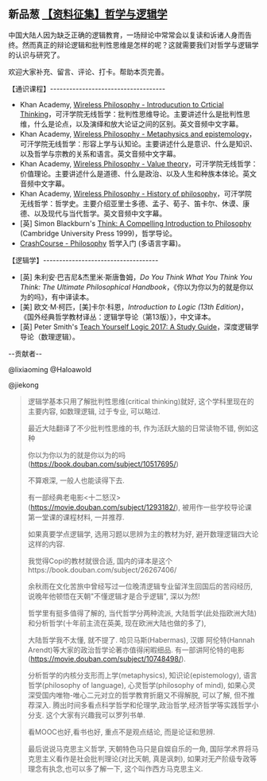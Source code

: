 ## 新品葱 [【资料征集】哲学与逻辑学](https://web.archive.org/web/20191014192200/https://pincong.rocks/article/4524)

中国大陆人因为缺乏正确的逻辑教育，一场辩论中常常会以复读和诉诸人身而告终。然而真正的辩论逻辑和批判性思维是怎样的呢？这就需要我们对哲学与逻辑学的认识与研究了。


欢迎大家补充、留言、评论、打卡。帮助本页完善。


【通识课程】------------------------------------

- Khan Academy, [Wireless Philosophy - Introducution to Crticial Thinking](https://www.khanacademy.org/partner-content/wi-phi/wiphi-critical-thinking/wiphi-fundamentals/v/intro-to-critical-thinking)，可汗学院无线哲学：批判性思维导论。主要讲述什么是批判性思维，什么是论点，以及演绎和放大论证之间的区别。英文音频中文字幕。
- Khan Academy, [Wireless Philosophy - Metaphysics and epistemology](https://www.khanacademy.org/partner-content/wi-phi/wiphi-metaphysics-epistemology)，可汗学院无线哲学：形容上学与认知论。主要讲述什么是意识、什么是知识、以及哲学与宗教的关系和语言。英文音频中文字幕。
- Khan Academy, [Wireless Philosophy - Value theory](https://www.khanacademy.org/partner-content/wi-phi/wiphi-value-theory)，可汗学院无线哲学：价值理论。主要讲述什么是道德、什么是政治、以及人生和种族本体论。英文音频中文字幕。
- Khan Academy, [Wireless Philosophy - History of philosophy](https://www.khanacademy.org/partner-content/wi-phi/wiphi-metaphysics-epistemology)，可汗学院无线哲学：哲学史。主要介绍亚里士多德、孟子、荀子、笛卡尔、休谟、康德、以及现代与当代哲学。英文音频中文字幕。
- [英] Simon Blackburn's [Think: A Compelling Introduction to Philosophy](https://books.google.at/books/about/Think.html?id=Z8_ecemnfvsC&redir_esc=y) (Cambridge University Press 1999)，哲学导论。
- [CrashCourse - Philosophy](https://www.youtube.com/playlist?list=PL8dPuuaLjXtNgK6MZucdYldNkMybYIHKR) 哲学入门 (多语言字幕)。



【逻辑学】------------------------------------

- [英] 朱利安·巴吉尼&杰里米·斯唐鲁姆，_Do You Think What You Think You Think: The Ultimate Philosophical Handbook_，《你以为你以为的就是你以为的吗》，有中译读本。
-  [美] 欧文·M·柯匹，[美]卡尔·科恩，_Introduction to Logic (13th Edition)_， 《国外经典哲学教材译丛：逻辑学导论（第13版）》，中文译本。
- [英] Peter Smith's [Teach Yourself Logic 2017: A Study Guide](https://www.academia.edu/30690148/Teach_Yourself_Logic_2017_A_Study_Guide)，深度逻辑学导论（数理逻辑）。


--贡献者--

@lixiaoming @Haloawold

@jiekong

>逻辑学基本只用了解批判性思维(critical thinking)就好, 这个学科里现在的主要内容, 如数理逻辑, 过于专业, 可以略过.
>
>最近大陆翻译了不少批判性思维的书, 作为活跃大脑的日常读物不错, 例如这种
>
>你以为你以为的就是你以为的吗(https://book.douban.com/subject/10517695/)
>
>不算艰深, 一般人也能读得下去.
>
>有一部经典老电影<十二怒汉>(https://movie.douban.com/subject/1293182/), 被用作一些学校导论课第一堂课的课程材料, 一并推荐.
>
>如果真要学点逻辑学, 选用习题以思辨为主的教材为好, 避开数理逻辑四大论这样的内容.
>
>我觉得Copi的教材就很合适, 国内的译本是这个https://book.douban.com/subject/26267406/
>
>余秋雨在文化苦旅中曾经写过一位晚清逻辑专业留洋生回国后的苦闷经历, 说晚年他顿悟在天朝"不懂逻辑才是合乎逻辑", 深以为然!
>
>哲学里有挺多值得了解的, 当代哲学分两种流派, 大陆哲学(此处指欧洲大陆)和分析哲学(十年前主流在英美, 现在欧洲大陆也做的多了),
>
>大陆哲学我不太懂, 就不提了. 哈贝马斯(Habermas), 汉娜 阿伦特(Hannah Arendt)等大家的政治哲学论著亦值得闲暇细品. 有一部讲阿伦特的电影(https://movie.douban.com/subject/10748498/).
>
>分析哲学的内核分支形而上学(metaphysics), 知识论(epistemology), 语言哲学(philosophy of language), 心灵哲学(philosophy of mind), 如果心灵深受国内唯物-唯心二元对立的哲学教育折磨又不得解脱, 可以了解, 但不推荐深入. 腾出时间多看点科学哲学和伦理学,政治哲学,经济哲学等实践哲学小分支. 这个大家有兴趣我可以罗列书单.
>
>看MOOC也好,看书也好, 重点不是观点结论, 而是论证和思辨.
>
>最后说说马克思主义哲学, 天朝特色马只是自娱自乐的一角, 国际学术界将马克思主义看作是社会批判理论(对比天朝, 真是讽刺), 如果对无产阶级专政等理念有执念,也可以多了解一下, 这个叫作西方马克思主义.
